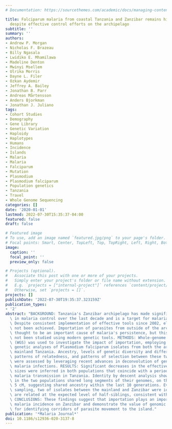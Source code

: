 ```yaml
---
# Documentation: https://sourcethemes.com/academic/docs/managing-content/

title: Falciparum malaria from coastal Tanzania and Zanzibar remains highly connected
  despite effective control efforts on the archipelago
subtitle: ''
summary: ''
authors:
- Andrew P. Morgan
- Nicholas F. Brazeau
- Billy Ngasala
- Lwidiko E. Mhamilawa
- Madeline Denton
- Mwinyi Msellem
- Ulrika Morris
- Dayne L. Filer
- Ozkan Aydemir
- Jeffrey A. Bailey
- Jonathan B. Parr
- Andreas Mårtensson
- Anders Bjorkman
- Jonathan J. Juliano
tags:
- Cohort Studies
- Demography
- Gene Library
- Genetic Variation
- Haploidy
- Haplotypes
- Humans
- Incidence
- Islands
- Malaria
- Malaria
- Falciparum
- Mutation
- Plasmodium
- Plasmodium falciparum
- Population genetics
- Tanzania
- Travel
- Whole Genome Sequencing
categories: []
date: '2020-01-01'
lastmod: 2022-07-30T15:35:37-04:00
featured: false
draft: false

# Featured image
# To use, add an image named `featured.jpg/png` to your page's folder.
# Focal points: Smart, Center, TopLeft, Top, TopRight, Left, Right, BottomLeft, Bottom, BottomRight.
image:
  caption: ''
  focal_point: ''
  preview_only: false

# Projects (optional).
#   Associate this post with one or more of your projects.
#   Simply enter your project's folder or file name without extension.
#   E.g. `projects = ["internal-project"]` references `content/project/deep-learning/index.md`.
#   Otherwise, set `projects = []`.
projects: []
publishDate: '2022-07-30T19:35:37.323159Z'
publication_types:
- '2'
abstract: "BACKGROUND: Tanzania's Zanzibar archipelago has made significant gains\
  \ in malaria control over the last decade and is a target for malaria elimination.\
  \ Despite consistent implementation of effective tools since 2002, elimination has\
  \ not been achieved. Importation of parasites from outside of the archipelago is\
  \ thought to be an important cause of malaria's persistence, but this paradigm has\
  \ not been studied using modern genetic tools. METHODS: Whole-genome sequencing\
  \ (WGS) was used to investigate the impact of importation, employing population\
  \ genetic analyses of Plasmodium falciparum isolates from both the archipelago and\
  \ mainland Tanzania. Ancestry, levels of genetic diversity and differentiation,\
  \ patterns of relatedness, and patterns of selection between these two populations\
  \ were assessed by leveraging recent advances in deconvolution of genomes from polyclonal\
  \ malaria infections. RESULTS: Significant decreases in the effective population\
  \ sizes were inferred in both populations that coincide with a period of decreasing\
  \ malaria transmission in Tanzania. Identity by descent analysis showed that parasites\
  \ in the two populations shared long segments of their genomes, on the order of\
  \ 5 cM, suggesting shared ancestry within the last 10 generations. Even with limited\
  \ sampling, two of isolates between the mainland and Zanzibar were identified that\
  \ are related at the expected level of half-siblings, consistent with recent importation.\
  \ CONCLUSIONS: These findings suggest that importation plays an important role for\
  \ malaria incidence on Zanzibar and demonstrate the value of genomic approaches\
  \ for identifying corridors of parasite movement to the island."
publication: '*Malaria Journal*'
doi: 10.1186/s12936-020-3137-8
---
```

